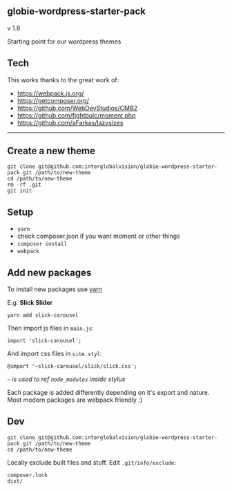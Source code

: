 globie-wordpress-starter-pack
---
v 1.8

Starting point for our wordpress themes


## Tech

This works thanks to the great work of:

- https://webpack.js.org/
- https://getcomposer.org/
- https://github.com/WebDevStudios/CMB2
- https://github.com/fightbulc/moment.php
- https://github.com/aFarkas/lazysizes

---

## Create a new theme

```
git clone git@github.com:interglobalvision/globie-wordpress-starter-pack.git /path/to/new-theme
cd /path/to/new-theme
rm -rf .git
git init
```

## Setup

- `yarn`
- check composer.json if you want moment or other things
- `composer install`
- `webpack`

## Add new packages

To install new packages use [yarn](https://yarnpkg.com/en/)

E.g. **Slick Slider**

```
yarn add slick-carousel
```

Then import js files in `main.js`:

```
import 'slick-carousel';

```

And import css files in `site.styl`:

```
@import '~slick-carousel/slick/slick.css';
```

*`~` is used to ref `node_modules` inside stylus*

Each package is added differently depending on it's export and nature. Most modern packages are webpack friendly :)



## Dev

```
git clone git@github.com:interglobalvision/globie-wordpress-starter-pack.git /path/to/new-theme
cd /path/to/new-theme
```

Locally exclude built files and stuff. Edit `.git/info/exclude`:

```
composer.lock
dist/
```
